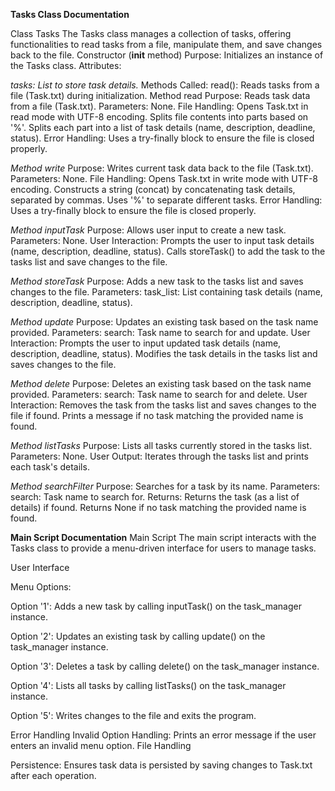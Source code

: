 **Tasks Class Documentation**

Class Tasks
The Tasks class manages a collection of tasks, offering functionalities to read tasks from a file, manipulate them, and save changes back to the file.
Constructor (__init__ method)
Purpose: Initializes an instance of the Tasks class.
Attributes:

*tasks: List to store task details.*
Methods Called:
read(): Reads tasks from a file (Task.txt) during initialization.
Method read
Purpose: Reads task data from a file (Task.txt).
Parameters: None.
File Handling:
Opens Task.txt in read mode with UTF-8 encoding.
Splits file contents into parts based on '%'.
Splits each part into a list of task details (name, description, deadline, status).
Error Handling: Uses a try-finally block to ensure the file is closed properly.

*Method write*
Purpose: Writes current task data back to the file (Task.txt).
Parameters: None.
File Handling:
Opens Task.txt in write mode with UTF-8 encoding.
Constructs a string (concat) by concatenating task details, separated by commas.
Uses '%' to separate different tasks.
Error Handling: Uses a try-finally block to ensure the file is closed properly.

*Method inputTask*
Purpose: Allows user input to create a new task.
Parameters: None.
User Interaction:
Prompts the user to input task details (name, description, deadline, status).
Calls storeTask() to add the task to the tasks list and save changes to the file.

*Method storeTask*
Purpose: Adds a new task to the tasks list and saves changes to the file.
Parameters:
task_list: List containing task details (name, description, deadline, status).

*Method update*
Purpose: Updates an existing task based on the task name provided.
Parameters:
search: Task name to search for and update.
User Interaction:
Prompts the user to input updated task details (name, description, deadline, status).
Modifies the task details in the tasks list and saves changes to the file.

*Method delete*
Purpose: Deletes an existing task based on the task name provided.
Parameters:
search: Task name to search for and delete.
User Interaction:
Removes the task from the tasks list and saves changes to the file if found.
Prints a message if no task matching the provided name is found.

*Method listTasks*
Purpose: Lists all tasks currently stored in the tasks list.
Parameters: None.
User Output:
Iterates through the tasks list and prints each task's details.

*Method searchFilter*
Purpose: Searches for a task by its name.
Parameters:
search: Task name to search for.
Returns:
Returns the task (as a list of details) if found.
Returns None if no task matching the provided name is found.

**Main Script Documentation**
Main Script
The main script interacts with the Tasks class to provide a menu-driven interface for users to manage tasks.

User Interface

Menu Options:

Option '1': Adds a new task by calling inputTask() on the task_manager instance.

Option '2': Updates an existing task by calling update() on the task_manager instance.

Option '3': Deletes a task by calling delete() on the task_manager instance.

Option '4': Lists all tasks by calling listTasks() on the task_manager instance.

Option '5': Writes changes to the file and exits the program.

Error Handling
Invalid Option Handling: Prints an error message if the user enters an invalid menu option.
File Handling

Persistence: Ensures task data is persisted by saving changes to Task.txt after each operation.
